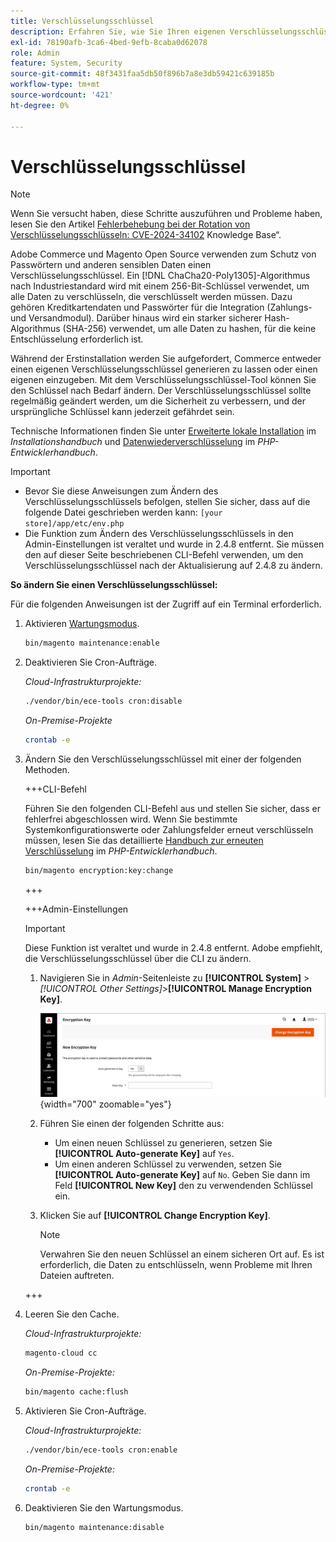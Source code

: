 ```yaml
---
title: Verschlüsselungsschlüssel
description: Erfahren Sie, wie Sie Ihren eigenen Verschlüsselungsschlüssel ändern. Dies sollte regelmäßig erfolgen, um die Sicherheit zu verbessern.
exl-id: 78190afb-3ca6-4bed-9efb-8caba0d62078
role: Admin
feature: System, Security
source-git-commit: 48f3431faa5db50f896b7a8e3db59421c639185b
workflow-type: tm+mt
source-wordcount: '421'
ht-degree: 0%

---
```


# Verschlüsselungsschlüssel

>[!NOTE]
>
>Wenn Sie versucht haben, diese Schritte auszuführen und Probleme haben, lesen Sie den Artikel [Fehlerbehebung bei der Rotation von Verschlüsselungsschlüsseln: CVE-2024-34102](https://experienceleague.adobe.com/en/docs/commerce-knowledge-base/kb/troubleshooting/known-issues-patches-attached/troubleshooting-encryption-key-rotation-cve-2024-34102) Knowledge Base“.

Adobe Commerce und Magento Open Source verwenden zum Schutz von Passwörtern und anderen sensiblen Daten einen Verschlüsselungsschlüssel. Ein [!DNL ChaCha20-Poly1305]-Algorithmus nach Industriestandard wird mit einem 256-Bit-Schlüssel verwendet, um alle Daten zu verschlüsseln, die verschlüsselt werden müssen. Dazu gehören Kreditkartendaten und Passwörter für die Integration (Zahlungs- und Versandmodul). Darüber hinaus wird ein starker sicherer Hash-Algorithmus (SHA-256) verwendet, um alle Daten zu hashen, für die keine Entschlüsselung erforderlich ist.

Während der Erstinstallation werden Sie aufgefordert, Commerce entweder einen eigenen Verschlüsselungsschlüssel generieren zu lassen oder einen eigenen einzugeben. Mit dem Verschlüsselungsschlüssel-Tool können Sie den Schlüssel nach Bedarf ändern. Der Verschlüsselungsschlüssel sollte regelmäßig geändert werden, um die Sicherheit zu verbessern, und der ursprüngliche Schlüssel kann jederzeit gefährdet sein.

Technische Informationen finden Sie unter [Erweiterte lokale Installation](https://experienceleague.adobe.com/docs/commerce-operations/installation-guide/advanced.html) im _Installationshandbuch_ und [Datenwiederverschlüsselung](https://developer.adobe.com/commerce/php/development/security/data-encryption/) im _PHP-Entwicklerhandbuch_.

>[!IMPORTANT]
>
>- Bevor Sie diese Anweisungen zum Ändern des Verschlüsselungsschlüssels befolgen, stellen Sie sicher, dass auf die folgende Datei geschrieben werden kann: `[your store]/app/etc/env.php`
>- Die Funktion zum Ändern des Verschlüsselungsschlüssels in den Admin-Einstellungen ist veraltet und wurde in 2.4.8 entfernt. Sie müssen den auf dieser Seite beschriebenen CLI-Befehl verwenden, um den Verschlüsselungsschlüssel nach der Aktualisierung auf 2.4.8 zu ändern.

**So ändern Sie einen Verschlüsselungsschlüssel:**

Für die folgenden Anweisungen ist der Zugriff auf ein Terminal erforderlich.

1. Aktivieren [Wartungsmodus](https://experienceleague.adobe.com/en/docs/commerce-operations/configuration-guide/setup/application-modes#maintenance-mode).

   ```bash
   bin/magento maintenance:enable
   ```

1. Deaktivieren Sie Cron-Aufträge.

   _Cloud-Infrastrukturprojekte:_

   ```bash
   ./vendor/bin/ece-tools cron:disable
   ```

   _On-Premise-Projekte_

   ```bash
   crontab -e
   ```

1. Ändern Sie den Verschlüsselungsschlüssel mit einer der folgenden Methoden.

   +++CLI-Befehl

   Führen Sie den folgenden CLI-Befehl aus und stellen Sie sicher, dass er fehlerfrei abgeschlossen wird. Wenn Sie bestimmte Systemkonfigurationswerte oder Zahlungsfelder erneut verschlüsseln müssen, lesen Sie das detaillierte [Handbuch zur erneuten Verschlüsselung](https://developer.adobe.com/commerce/php/development/security/data-encryption/) im _PHP-Entwicklerhandbuch_.

   ```bash
   bin/magento encryption:key:change
   ```

   +++

   +++Admin-Einstellungen

   >[!IMPORTANT]
   >
   >Diese Funktion ist veraltet und wurde in 2.4.8 entfernt. Adobe empfiehlt, die Verschlüsselungsschlüssel über die CLI zu ändern.

   1. Navigieren Sie in _Admin_-Seitenleiste zu **[!UICONTROL System]** > _[!UICONTROL Other Settings]_>**[!UICONTROL Manage Encryption Key]**.

      ![Systemverschlüsselungsschlüssel](./assets/encryption-key.png){width="700" zoomable="yes"}

   1. Führen Sie einen der folgenden Schritte aus:

      - Um einen neuen Schlüssel zu generieren, setzen Sie **[!UICONTROL Auto-generate Key]** auf `Yes`.
      - Um einen anderen Schlüssel zu verwenden, setzen Sie **[!UICONTROL Auto-generate Key]** auf `No`. Geben Sie dann im Feld **[!UICONTROL New Key]** den zu verwendenden Schlüssel ein.

   1. Klicken Sie auf **[!UICONTROL Change Encryption Key]**.

      >[!NOTE]
      >
      >Verwahren Sie den neuen Schlüssel an einem sicheren Ort auf. Es ist erforderlich, die Daten zu entschlüsseln, wenn Probleme mit Ihren Dateien auftreten.

   +++

1. Leeren Sie den Cache.

   _Cloud-Infrastrukturprojekte:_

   ```bash
   magento-cloud cc
   ```

   _On-Premise-Projekte:_

   ```bash
   bin/magento cache:flush
   ```

1. Aktivieren Sie Cron-Aufträge.

   _Cloud-Infrastrukturprojekte:_

   ```bash
   ./vendor/bin/ece-tools cron:enable
   ```

   _On-Premise-Projekte:_

   ```bash
   crontab -e
   ```

1. Deaktivieren Sie den Wartungsmodus.

   ```bash
   bin/magento maintenance:disable
   ```
